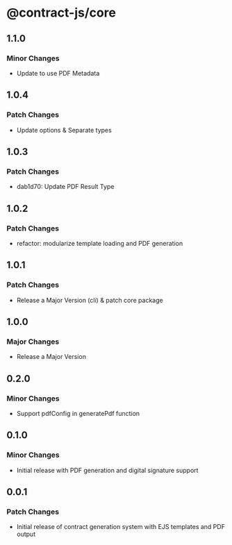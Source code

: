 # @contract-js/core

## 1.1.0

### Minor Changes

- Update to use PDF Metadata

## 1.0.4

### Patch Changes

- Update options & Separate types

## 1.0.3

### Patch Changes

- dab1d70: Update PDF Result Type

## 1.0.2

### Patch Changes

- refactor: modularize template loading and PDF generation

## 1.0.1

### Patch Changes

- Release a Major Version (cli) & patch core package

## 1.0.0

### Major Changes

- Release a Major Version

## 0.2.0

### Minor Changes

- Support pdfConfig in generatePdf function

## 0.1.0

### Minor Changes

- Initial release with PDF generation and digital signature support

## 0.0.1

### Patch Changes

- Initial release of contract generation system with EJS templates and PDF output
